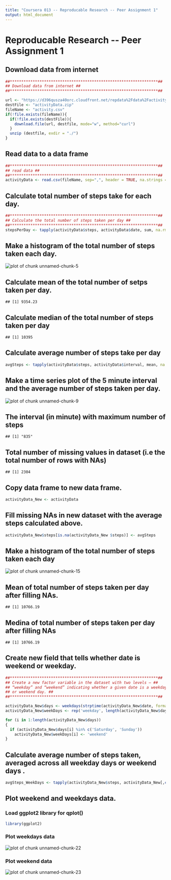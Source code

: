 ```yaml
---
title: "Coursera 013 -- Reproducable Research -- Peer Assignment 1"
output: html_document
---
```

# Reproducable Research -- Peer Assignment 1

## Download data from internet

```r
##*****************************************************************##
## Download data from internet ##
##*****************************************************************##
```

```r
url <- "https://d396qusza40orc.cloudfront.net/repdata%2Fdata%2Factivity.zip"
destFile <- "activityData.zip"
fileName <- "activity.csv"
if(!file.exists(fileName)){
  if(!file.exists(destFile)){
    download.file(url, destfile, mode="w", method="curl")
  }
  unzip (destfile, exdir = "./")
}
```
## Read data to a data frame 

```r
##*****************************************************************##
## read data ##
##*****************************************************************##
activityData <- read.csv(fileName, sep=",", header = TRUE, na.strings = "NA")
```
## Calculate total number of steps take for each day.

```r
##*****************************************************************##
## Calculate the total number of steps taken per day ##
##*****************************************************************##
stepsPerDay <- tapply(activityData$steps, activityData$date, sum, na.rm = TRUE)
```
## Make a histogram of the total number of steps taken each day. 
![plot of chunk unnamed-chunk-5](figure/unnamed-chunk-5-1.png) 
## Calculate mean of the total number of setps taken per day. 

```
## [1] 9354.23
```
## Calculate median of the total number of steps taken per day

```
## [1] 10395
```
## Calculate average number of steps take per day

```r
avgSteps <- tapply(activityData$steps, activityData$interval, mean, na.rm = TRUE)
```
## Make a time series plot of the 5 minute interval and the average number of steps taken per day.
![plot of chunk unnamed-chunk-9](figure/unnamed-chunk-9-1.png) 
## The interval (in minute) with maximum number of steps

```
## [1] "835"
```
## Total number of missing values in dataset (i.e the total number of rows with NAs)

```
## [1] 2304
```
## Copy data frame to new data frame. 

```r
activityData_New <- activityData
```
## Fill missing NAs in new dataset with the average steps calculated above. 

```r
activityData_New$steps[is.na(activityData_New $steps)] <- avgSteps
```

## Make a histogram of the total number of steps taken each day
![plot of chunk unnamed-chunk-15](figure/unnamed-chunk-15-1.png) 
## Mean of total number of steps taken per day after filling NAs.

```
## [1] 10766.19
```
## Medina of total number of steps taken per day after filling NAs

```
## [1] 10766.19
```
## Create new field that tells whether date is weekend or weekday.

```r
##*****************************************************************##
## Create a new factor variable in the dataset with two levels – ## 
## “weekday” and “weekend” indicating whether a given date is a weekday ## 
## or weekend day. ##
##*****************************************************************##

activityData_New$days <- weekdays(strptime(activityData_New$date, format = "%Y-%m-%d"))
activityData_New$weekDays <- rep('weekday', length(activityData_New$days))

for (i in 1:length(activityData_New$days))
{
  if (activityData_New$days[i] %in% c('Saturday', 'Sunday'))
    activityData_New$weekDays[i] <- 'weekend'
}
```
## Calculate average number of steps taken, averaged across all weekday days or weekend days .

```r
avgSteps_WeekDays <- tapply(activityData_New$steps, activityData_New[,c('interval', 'weekDays')], mean)
```

## Plot weekend and weekdays data.
### Load ggplot2 library for qplot()

```r
library(ggplot2)
```
### Plot weekdays data
![plot of chunk unnamed-chunk-22](figure/unnamed-chunk-22-1.png) 
### Plot weekend data
![plot of chunk unnamed-chunk-23](figure/unnamed-chunk-23-1.png) 
